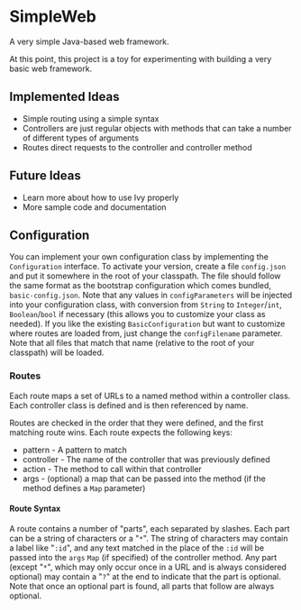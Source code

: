 # SimpleWeb #

A very simple Java-based web framework.

At this point, this project is a toy for experimenting with building a very basic web framework.

## Implemented Ideas ##

 * Simple routing using a simple syntax
 * Controllers are just regular objects with methods that can take a number of different types of arguments
 * Routes direct requests to the controller and controller method

## Future Ideas ##

 * Learn more about how to use Ivy properly
 * More sample code and documentation

## Configuration ##

You can implement your own configuration class by implementing the `Configuration` interface. To activate your version, create a file `config.json` and put it somewhere in the root of your classpath. The file should follow the same format as the bootstrap configuration which comes bundled, `basic-config.json`. Note that any values in `configParameters` will be injected into your configuration class, with conversion from `String` to `Integer`/`int`, `Boolean`/`bool` if necessary (this allows you to customize your class as needed). If you like the existing `BasicConfiguration` but want to customize where routes are loaded from, just change the `configFilename` parameter. Note that all files that match that name (relative to the root of your classpath) will be loaded.

### Routes ###

Each route maps a set of URLs to a named method within a controller class. Each controller class is defined and is then referenced by name.

Routes are checked in the order that they were defined, and the first matching route wins. Each route expects the following keys:

 * pattern - A pattern to match
 * controller - The name of the controller that was previously defined
 * action - The method to call within that controller
 * args - (optional) a map that can be passed into the method (if the method defines a `Map` parameter)

#### Route Syntax ####

A route contains a number of "parts", each separated by slashes. Each part can be a string of characters or a "`*`". The string of characters may contain a label like "`:id`", and any text matched in the place of the `:id` will be passed into the `args` `Map` (if specified) of the controller method. Any part (except "`*`", which may only occur once in a URL and is always considered optional) may contain a "`?`" at the end to indicate that the part is optional. Note that once an optional part is found, all parts that follow are always optional.

